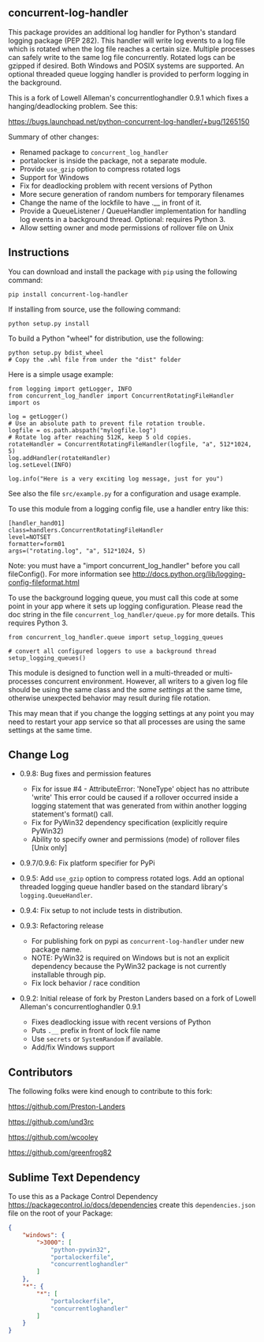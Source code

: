 ## concurrent-log-handler ##

This package provides an additional log handler for Python's standard logging
package (PEP 282). This handler will write log events to a log file which is
rotated when the log file reaches a certain size.  Multiple processes can
safely write to the same log file concurrently. Rotated logs can be gzipped
if desired. Both Windows and POSIX systems are supported.  An optional threaded
queue logging handler is provided to perform logging in the background.

This is a fork of Lowell Alleman's concurrentloghandler 0.9.1 which fixes
a hanging/deadlocking problem. See this:

https://bugs.launchpad.net/python-concurrent-log-handler/+bug/1265150

Summary of other changes:

* Renamed package to `concurrent_log_handler`
* portalocker is inside the package, not a separate module.
* Provide `use_gzip` option to compress rotated logs
* Support for Windows
* Fix for deadlocking problem with recent versions of Python
* More secure generation of random numbers for temporary filenames
* Change the name of the lockfile to have .__ in front of it.
* Provide a QueueListener / QueueHandler implementation for
  handling log events in a background thread. Optional: requires Python 3.
* Allow setting owner and mode permissions of rollover file on Unix

## Instructions ##

You can download and install the package with `pip` using the following command:

    pip install concurrent-log-handler

If installing from source, use the following command:

    python setup.py install

To build a Python "wheel" for distribution, use the following:

    python setup.py bdist_wheel
    # Copy the .whl file from under the "dist" folder


Here is a simple usage example:

    from logging import getLogger, INFO
    from concurrent_log_handler import ConcurrentRotatingFileHandler
    import os

    log = getLogger()
    # Use an absolute path to prevent file rotation trouble.
    logfile = os.path.abspath("mylogfile.log")
    # Rotate log after reaching 512K, keep 5 old copies.
    rotateHandler = ConcurrentRotatingFileHandler(logfile, "a", 512*1024, 5)
    log.addHandler(rotateHandler)
    log.setLevel(INFO)

    log.info("Here is a very exciting log message, just for you")

See also the file `src/example.py` for a configuration and usage example.

To use this module from a logging config file, use a handler entry like this:

    [handler_hand01]
    class=handlers.ConcurrentRotatingFileHandler
    level=NOTSET
    formatter=form01
    args=("rotating.log", "a", 512*1024, 5)

Note: you must have a "import concurrent_log_handler" before you call fileConfig(). For
more information see http://docs.python.org/lib/logging-config-fileformat.html

To use the background logging queue, you must call this code at some point in your
app where it sets up logging configuration. Please read the doc string in the
file `concurrent_log_handler/queue.py` for more details. This requires Python 3.

    from concurrent_log_handler.queue import setup_logging_queues

    # convert all configured loggers to use a background thread
    setup_logging_queues()

This module is designed to function well in a multi-threaded or multi-processes
concurrent environment. However, all writers to a given log file should be using
the same class and the *same settings* at the same time, otherwise unexpected
behavior may result during file rotation.

This may mean that if you change the logging settings at any point you may need to
restart your app service so that all processes are using the same settings at the same time.


## Change Log ##

- 0.9.8: Bug fixes and permission features
   * Fix for issue #4 - AttributeError: 'NoneType' object has no attribute 'write'
      This error could be caused if a rollover occurred inside a logging statement
      that was generated from within another logging statement's format() call.
   * Fix for PyWin32 dependency specification (explicitly require PyWin32)
   * Ability to specify owner and permissions (mode) of rollover files [Unix only]

- 0.9.7/0.9.6: Fix platform specifier for PyPi

- 0.9.5: Add `use_gzip` option to compress rotated logs. Add an optional threaded
logging queue handler based on the standard library's `logging.QueueHandler`.

- 0.9.4: Fix setup to not include tests in distribution.

- 0.9.3: Refactoring release
   * For publishing fork on pypi as `concurrent-log-handler` under new package name.
   * NOTE: PyWin32 is required on Windows but is not an explicit dependency because
           the PyWin32 package is not currently installable through pip.
   * Fix lock behavior / race condition

- 0.9.2: Initial release of fork by Preston Landers based on a fork of Lowell Alleman's
  concurrentloghandler 0.9.1
   * Fixes deadlocking issue with recent versions of Python
   * Puts `.__` prefix in front of lock file name
   * Use `secrets` or `SystemRandom` if available.
   * Add/fix Windows support

## Contributors ##

The following folks were kind enough to contribute to this fork:

https://github.com/Preston-Landers

https://github.com/und3rc

https://github.com/wcooley

https://github.com/greenfrog82


## Sublime Text Dependency

To use this as a Package Control Dependency https://packagecontrol.io/docs/dependencies create
this `dependencies.json` file on the root of your Package:
```json
{
    "windows": {
        ">3000": [
            "python-pywin32",
            "portalockerfile",
            "concurrentloghandler"
        ]
    },
    "*": {
        "*": [
            "portalockerfile",
            "concurrentloghandler"
        ]
    }
}
```

